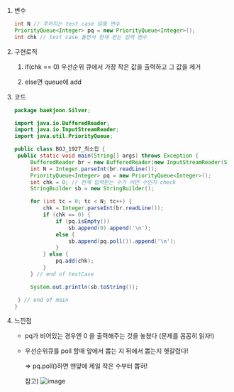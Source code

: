 1. 변수

   ```java
   int N // 주어지는 test case 담을 변수
   PriorityQueue<Integer> pq = new PriorityQueue<Integer>();
   int chk // test case 돌면서 현재 받는 입력 변수
   ```

   

2. 구현로직

   1. if(chk == 0) 우선순위 큐에서 가장 작은 값을 출력하고 그 값을 제거

   2. else면 queue에 add

      

3. 코드

   ```java
   package baekjoon.Silver;
   
   import java.io.BufferedReader;
   import java.io.InputStreamReader;
   import java.util.PriorityQueue;
   
   public class BOJ_1927_최소힙 {
   	public static void main(String[] args) throws Exception {
   		BufferedReader br = new BufferedReader(new InputStreamReader(System.in));
   		int N = Integer.parseInt(br.readLine());
   		PriorityQueue<Integer> pq = new PriorityQueue<Integer>();
   		int chk = 0; // 현재 입력받는 수가 어떤 수인지 check
   		StringBuilder sb = new StringBuilder();
   
   		for (int tc = 0; tc < N; tc++) {
   			chk = Integer.parseInt(br.readLine());
   			if (chk == 0) {
   				if (pq.isEmpty())
   					sb.append(0).append('\n');
   				else {
   					sb.append(pq.poll()).append('\n');
   				}
   			} else {
   				pq.add(chk);
   			}
   		} // end of testCase
   
   		System.out.println(sb.toString());
   
   	} // end of main
   }
   ```

   

4. 느낀점

   * pq가 비어있는 경우엔 0 을 출력해주는 것을 놓쳤다 (문제를 꼼꼼히 읽자!)

   * 우선순위큐를 poll 할때 앞에서 뽑는 지 뒤에서 뽑는지 헷갈렸다!

     => pq.poll()하면 맨앞에 제일 작은 수부터 뽑혀!

     

     참고)   ![image](https://user-images.githubusercontent.com/47768081/103163548-638a9500-4842-11eb-8f03-c2da56b718eb.png)

     

